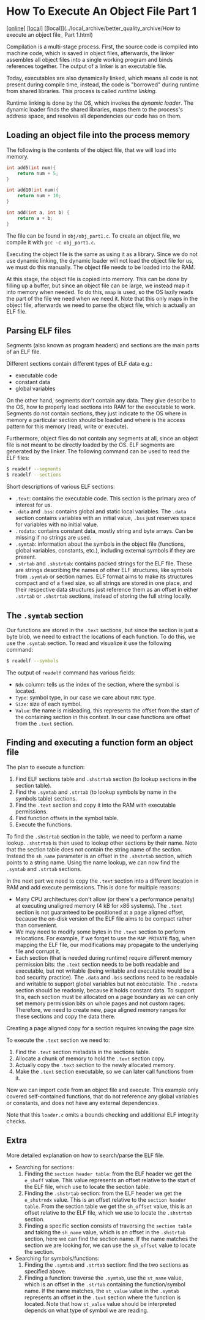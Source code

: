 # How To Execute An Object File Part 1
[\[online\]](https://blog.cloudflare.com/how-to-execute-an-object-file-part-1)
[\[local\]](../local_archive/how-to-execute-an-object-file-part-1.html)
[\[local\]](../local_archive/better_quality_archive/How to execute an object file_ Part 1.html)

Compilation is a multi-stage process. First, the source code is compiled into machine code, which is saved in object files, afterwards, the linker assembles all object files into a single working program and binds references together. The output of a linker is an executable file.

Today, executables are also dynamically linked, which means all code is not present during compile time, instead, the code is "borrowed" during runtime from shared libraries. This process is called *runtime linking*.

Runtime linking is done by the OS, which invokes the *dynamic loader*. The dynamic loader finds the shared libraries, maps them to the process's address space, and resolves all dependencies our code has on them.

## Loading an object file into the process memory

The following is the contents of the object file, that we will load into memory.

```C
int add5(int num){
    return num + 5;
}

int add10(int num){
    return num + 10;
}

int add(int a, int b) {
    return a + b;
}
```

The file can be found in `obj/obj_part1.c`. To create an object file, we compile it with `gcc -c obj_part1.c`.

Executing the object file is the same as using it as a library. Since we do not use dynamic linking, the dynamic loader will not load the object file for us, we must do this manually. The object file needs to be loaded into the RAM.

At this stage, the object file is copied into memory. This can be done by filling up a buffer, but since an object file can be large, we instead map it into memory when needed. To do this, `mmap` is used, so the OS lazily reads the part of the file we need when we need it. Note that this only maps in the object file, afterwards we need to parse the object file, which is actually an ELF file.

## Parsing ELF files

Segments (also known as program headers) and sections are the main parts of an ELF file.

Different sections contain different types of ELF data e.g.: 
- executable code
- constant data
- global variables

On the other hand, segments don't contain any data. They give describe to the OS, how to properly load sections into RAM for the executable to work. Segments do not contain sections, they just indicate to the OS where in memory a particular section should be loaded and where is the access pattern for this memory (read, write or execute).

Furthermore, object files do not contain any segments at all, since an object file is not meant to be directly loaded by the OS. ELF segments are generated by the linker. The following command can be used to read the ELF files:

```BASH
$ readelf --segments
$ readelf --sections
```

Short descriptions of various ELF sections:

- `.text`: contains the executable code. This section is the primary area of interest for us.
- `.data` and `.bss`: contains global and static local variables. The `.data` section contains variables with an initial value, `.bss` just reserves space for variables with no initial value.
- `.rodata`: contains constant data, mostly string and byte arrays. Can be missing if no strings are used.
- `.symtab`: information about the symbols in the object file (functions, global variables, constants, etc.), including external symbols if they are present.
- `.strtab` and `.shstrtab`: contains packed strings for the ELF file. These are strings describing the names of other ELF structures, like symbols from `.symtab` or section names. ELF format aims to make its structures compact and of a fixed size, so all strings are stored in one place, and their respective data structures just reference them as an offset in either `.strtab` or `.shstrtab` sections, instead of storing the full string locally.

## The `.symtab` section

Our functions are stored in the `.text` sections, but since the section is just a byte blob, we need to extract the locations of each function. To do this, we use the `.symtab` section. To read and visualize it use the following command:

```BASH
$ readelf --symbols
```

The output of `readelf` command has various fields:
  - `Ndx` column: tells us the index of the section, where the symbol is located.
  - `Type`: symbol type, in our case we care about  `FUNC` type.
  - `Size`: size of each symbol.
  - `Value`: the name is misleading, this represents the offset from the start of the containing section in this context. In our case functions are offset from the `.text` section.

## Finding and executing a function form an object file

The plan to execute a function:

1. Find ELF sections table and `.shstrtab` section (to lookup sections in the section table).
2. Find the `.symtab` and `.strtab` (to lookup symbols by name in the symbols table) sections.
3. Find the `.text` section and copy it into the RAM with executable permissions.
4. Find function offsets in the symbol table.
5. Execute the functions.

To find the `.shstrtab` section in the table, we need to perform a name lookup. `.shstrtab` is then used to lookup other sections by their name. Note that the section table does not contain the string name of the section. Instead the `sh_name` parameter is an offset in the `.shstrtab` section, which points to a string name. Using the name lookup, we can now find the `.symtab` and `.strtab` sections.

In the next part we need to copy the `.text` section into a different location in RAM and add execute permissions. This is done for multiple reasons:

- Many CPU architectures don't allow (or there's a performance penalty) at executing unaligned memory (4 kB for x86 systems). The `.text` section is not guaranteed to be positioned at a page aligned offset, because the on-disk version of the ELF file aims to be compact rather than convenient.
- We may need to modify some bytes in the `.text` section to perform relocations. For example, if we forget to use the `MAP_PRIVATE` flag, when mapping the ELF file, our modifications may propagate to the underlying file and corrupt it.
- Each section (that is needed during runtime) require different memory permission bits: the `.text` section needs to be both readable and executable, but not writable (being writable and executable would be a bad security practice). The `.data` and `.bss` sections need to be readable and writable to support global variables but not executable. The `.rodata` section should be readonly, because it holds constant data. To support this, each section must be allocated on a page boundary as we can only set memory permission bits on whole pages and not custom rages. Therefore, we need to create new, page aligned memory ranges for these sections and copy the data there.

Creating a page aligned copy for a section requires knowing the page size.

To execute the `.text` section we need to:

1. Find the `.text` section metadata in the sections table.
2. Allocate a chunk of memory to hold the `.text` section copy.
3. Actually copy the `.text` section to the newly allocated memory.
4. Make the `.text` section executable, so we can later call functions from it.

Now we can import code from an object file and execute. This example only covered self-contained functions, that do not reference any global variables or constants, and does not have any external dependencies.

Note that this `loader.c` omits a bounds checking and additional ELF integrity checks. 

## Extra

More detailed explanation on how to search/parse the ELF file.

- Searching for sections:
  1. Finding the `section header table`: from the ELF header we get the `e_shoff` value. This value represents an offset relative to the start of the ELF file, which use to locate the section table.
  2. Finding the `.shstrtab` section: from the ELF header we get the `e_shstrndx` value. This is an offset relative to the `section header table`. From the section table we get the `sh_offset` value, this is an offset relative to the ELF file, which we use to locate the `.shstrtab` section.
  3. Finding a specific section consists of traversing the `section table` and taking the `sh_name` value, which is an offset in the `.shstrtab` section, here we can find the section name. If the name matches the section we are looking for, we can use the `sh_offset` value to locate the section.
- Searching for symbols/functions:
  1. Finding the `.symtab` and `.strtab` section: find the two sections as specified above.
  2. Finding a function: traverse the `.symtab`, use the `st_name` value, which is an offset in the `.strtab` containing the function/symbol name. If the name matches, the `st_value` value in the `.symtab` represents an offset in the `.text` section where the function is located. Note that how `st_value` value should be interpreted depends on what type of symbol we are reading.
